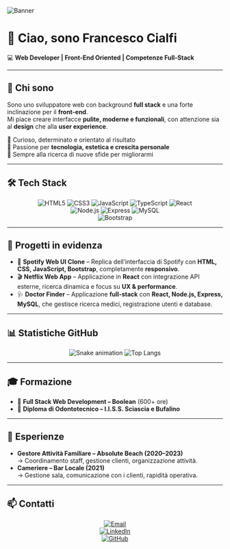 <!-- Banner -->
![Banner](https://via.placeholder.com/1000x250.png?text=Francesco+Cialfi+%7C+Web+Developer)

# 👋 Ciao, sono Francesco Cialfi  
💻 **Web Developer | Front-End Oriented | Competenze Full-Stack**  

---

## 🙋 Chi sono
Sono uno sviluppatore web con background **full stack** e una forte inclinazione per il **front-end**.  
Mi piace creare interfacce **pulite, moderne e funzionali**, con attenzione sia al **design** che alla **user experience**.  

🔹 Curioso, determinato e orientato al risultato  
🔹 Passione per **tecnologia, estetica e crescita personale**  
🔹 Sempre alla ricerca di nuove sfide per migliorarmi  

---

## 🛠️ Tech Stack

<div align="center">

![HTML5](https://img.shields.io/badge/HTML5-E34F26?style=for-the-badge&logo=html5&logoColor=white)
![CSS3](https://img.shields.io/badge/CSS3-1572B6?style=for-the-badge&logo=css3&logoColor=white)
![JavaScript](https://img.shields.io/badge/JavaScript-F7DF1E?style=for-the-badge&logo=javascript&logoColor=black)
![TypeScript](https://img.shields.io/badge/TypeScript-3178C6?style=for-the-badge&logo=typescript&logoColor=white)
![React](https://img.shields.io/badge/React-20232A?style=for-the-badge&logo=react&logoColor=61DAFB)  
![Node.js](https://img.shields.io/badge/Node.js-43853D?style=for-the-badge&logo=node.js&logoColor=white)
![Express](https://img.shields.io/badge/Express-000000?style=for-the-badge&logo=express&logoColor=white)
![MySQL](https://img.shields.io/badge/MySQL-4479A1?style=for-the-badge&logo=mysql&logoColor=white)  
![Bootstrap](https://img.shields.io/badge/Bootstrap-7952B3?style=for-the-badge&logo=bootstrap&logoColor=white)

</div>

---

## 🚀 Progetti in evidenza
- 🎵 **Spotify Web UI Clone** – Replica dell’interfaccia di Spotify con **HTML, CSS, JavaScript, Bootstrap**, completamente **responsivo**.  
- 🎬 **Netflix Web App** – Applicazione in **React** con integrazione API esterne, ricerca dinamica e focus su **UX & performance**.  
- 🩺 **Doctor Finder** – Applicazione **full-stack** con **React, Node.js, Express, MySQL**, che gestisce ricerca medici, registrazione utenti e database.  

---

## 📊 Statistiche GitHub

<div align="center">

![Snake animation](https://github.com/FrancescoCialfiDev/FrancescoCialfiDev/blob/output/github-contribution-grid-snake.svg)
![Top Langs](https://github-readme-stats.vercel.app/api/top-langs/?username=FrancescoCialfiDev&layout=compact&theme=tokyonight&hide_border=true)

</div>

---

## 🎓 Formazione
- 📌 **Full Stack Web Development – Boolean** (600+ ore)  
- 🏫 **Diploma di Odontotecnico – I.I.S.S. Sciascia e Bufalino**  

---

## 💼 Esperienze
- **Gestore Attività Familiare – Absolute Beach (2020–2023)**  
  → Coordinamento staff, gestione clienti, organizzazione attività.  
- **Cameriere – Bar Locale (2021)**  
  → Gestione sala, comunicazione con i clienti, rapidità operativa.  

---

## 📫 Contatti

<div align="center">

[![Email](https://img.shields.io/badge/Email-francescocialfibev%40gmail.com-red?style=for-the-badge&logo=gmail&logoColor=white)](mailto:francescocialfibev@gmail.com)  
[![LinkedIn](https://img.shields.io/badge/LinkedIn-Francesco%20Cialfi-blue?style=for-the-badge&logo=linkedin&logoColor=white)](https://www.linkedin.com/in/francesco-cialfi-248806355/)  
[![GitHub](https://img.shields.io/badge/GitHub-FrancescoCialfiDev-black?style=for-the-badge&logo=github)](https://github.com/FrancescoCialfiDev)

</div>

